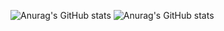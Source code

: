 ![Anurag's GitHub stats](https://github-readme-stats.vercel.app/api/top-langs/?username=rochmad7&show_icons=true&theme=radical)
![Anurag's GitHub stats](https://github-readme-stats.vercel.app/api?username=rochmad7&show_icons=true&theme=radical)


<!--
**rochmad7/rochmad7** is a ✨ _special_ ✨ repository because its `README.md` (this file) appears on your GitHub profile.

Here are some ideas to get you started:

- 🔭 I’m currently working on ...
- 🌱 I’m currently learning ...
- 👯 I’m looking to collaborate on ...
- 🤔 I’m looking for help with ...
- 💬 Ask me about ...
- 📫 How to reach me: ...
- 😄 Pronouns: ...
- ⚡ Fun fact: ...
-->
